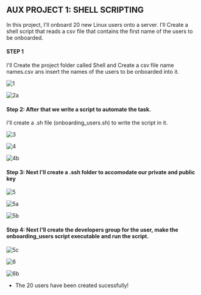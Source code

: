 ## AUX PROJECT 1: SHELL SCRIPTING

In this project, I'll onboard 20 new Linux users onto a server. 
I'll Create a shell script that reads a csv file that contains the first name of the users to be onboarded.

#### STEP 1
I'll Create the project folder called Shell  and Create a csv file name names.csv ans insert the names of the users to be onboarded into it.

![1](https://user-images.githubusercontent.com/93729559/164442961-b789ccb3-8ab3-47e7-b612-48a9849222a5.png)

![2a](https://user-images.githubusercontent.com/93729559/164442968-9d8e6ecd-cafb-468d-adef-3db4b93d8723.png)



#### Step 2: After that  we write a script to automate the task.
I'll create a .sh file (onboarding_users.sh) to write the script in it.

![3](https://user-images.githubusercontent.com/93729559/164442979-1e4622cd-d33e-47ea-86be-9dac04c0609b.png)


![4](https://user-images.githubusercontent.com/93729559/164446880-59789f00-dcbe-4bbd-ac63-de8209c2ccc6.png)

![4b](https://user-images.githubusercontent.com/93729559/164446905-c444fcc8-3cf6-43b2-9cac-2e6983281db8.png)


#### Step 3: Next I'll create a .ssh folder to accomodate our private and public key

![5](https://user-images.githubusercontent.com/93729559/164454797-b614b7f9-49a7-47ff-ba3d-d5c2579884a5.png)

![5a](https://user-images.githubusercontent.com/93729559/164454804-6572d4db-dd27-4b4e-878f-f704ab0bb724.png)

![5b](https://user-images.githubusercontent.com/93729559/164454809-bc37d0d5-ddfd-4d61-9087-e891a3682b2e.png)


#### Step 4: Next I'll create the developers group for the user, make the onboarding_users script executable and run the script.


![5c](https://user-images.githubusercontent.com/93729559/164462033-34c576fb-fbb5-490d-ab37-3b8c9bd9ffb4.png)

![6](https://user-images.githubusercontent.com/93729559/164493005-3e8dafc1-3649-4115-93f3-d1c1d0c29a9d.png)

![6b](https://user-images.githubusercontent.com/93729559/164494315-ef80b333-7bc0-4dfa-a819-5314f51f675d.png)

- The 20 users have been created sucessfully!

















